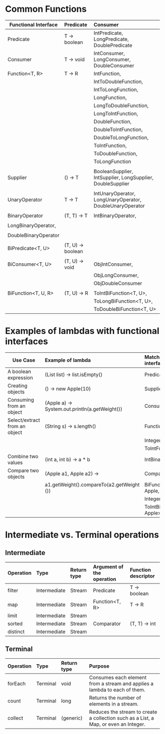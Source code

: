 # Common Functions

| Functional Interface   |   Predicate<T>           |  Consumer <T>                                              |
| ---------------------- |:-------------------------|:-----------------------------------------------------------|
| Predicate<T>           |       T -> boolean       | IntPredicate, LongPredicate, DoublePredicate               |           
| Consumer<T>            |       T -> void          | IntConsumer, LongConsumer, DoubleConsumer                  |           
| Function<T, R>         |       T -> R             | IntFunction<R>,                                            |           
|                        |                          | IntToDoubleFunction,                                       |           
|                        |                          | IntToLongFunction,                                         |           
|                        |                          | LongFunction<R>,                                           |           
|                        |                          | LongToDoubleFunction,                                      |           
|                        |                          | LongToIntFunction,                                         |           
|                        |                          | DoubleFunction<R>,                                         |           
|                        |                          | DoubleToIntFunction,                                       |           
|                        |                          | DoubleToLongFunction,                                      |           
|                        |                          | ToIntFunction<T>,                                          |           
|                        |                          | ToDoubleFunction<T>,                                       |           
|                        |                          | ToLongFunction<T>                                          |           
|                        |                          |                                                            |           
| Supplier<T>            |       () -> T            | BooleanSupplier, IntSupplier, LongSupplier, DoubleSupplier |          
|                        |                          |                                                            |           
| UnaryOperator<T>       |       T -> T             | IntUnaryOperator, LongUnaryOperator, DoubleUnaryOperator   |           
|                        |                          |                                                            |           
| BinaryOperator<T>      |       (T, T) -> T        | IntBinaryOperator,                                         |           
|                        |                          |                                                            |           
| LongBinaryOperator,    |                          |                                                            |           
|                        |                          |                                                            |           
| DoubleBinaryOperator   |                          |                                                            |           
|                        |                          |                                                            |           
| BiPredicate<T, U>      |      (T, U) -> boolean   |                                                            |           
|                        |                          |                                                            |           
| BiConsumer<T, U>       |      (T, U) -> void      | ObjIntConsumer<T>,                                         |           
|                        |                          | ObjLongConsumer<T>,                                        |           
|                        |                          | ObjDoubleConsumer<T>                                       |           
|                        |                          |                                                            |           
| BiFunction<T, U, R>    |      (T, U) -> R         | ToIntBiFunction<T, U>,                                     |           
|                        |                          | ToLongBiFunction<T, U>,                                    |           
|                        |                          | ToDoubleBiFunction<T, U>                                   |           


# Examples of lambdas with functional interfaces
| Use Case                     | Example of lambda                                | Matching functional interface  |
| ---------------------------- |:-------------------------------------------------| :------------------------------|
| A boolean expression	       |  (List<String> list) -> list.isEmpty()	          |  Predicate<List<String>>       |
| Creating objects	           |  () -> new Apple(10)	                          |  Supplier<Apple>               |
| Consuming from an object	   |  (Apple a) -> System.out.println(a.getWeight())  |	 Consumer<Apple>               |
| Select/extract from an object| 	(String s) -> s.length()	                  |  Function<String,              |
|                              |                                                  |  Integer> or                   |
|                              |                                                  |  ToIntFunction<String>         |
| Combine two values	       |  (int a, int b) -> a * b	                      |  IntBinaryOperator             |
| Compare two objects      	   |  (Apple a1, Apple a2) ->                         |  Comparator<Apple> or          |
|                              |    a1.getWeight().compareTo(a2.getWeight ())     |  BiFunction<Apple, Apple,      |
|                              |                                                  |  Integer> or                   |
|                              |                                                  |  ToIntBiFunction<Apple, Apple> |


# Intermediate vs. Terminal operations
## Intermediate
| Operation  | Type            | Return type  | Argument of the operation   | Function descriptor  | 
| -----------|:----------------|:-------------|:----------------------------|:---------------------|  
| filter     | Intermediate    | Stream<T>    | Predicate<T>                | T -> boolean         | 
| map        | Intermediate    | Stream<R>    | Function<T, R>              | T -> R               | 
| limit      | Intermediate    | Stream<T>    |                             |                      | 
| sorted     | Intermediate    | Stream<T>    | Comparator<T>               | (T, T) -> int        | 
| distinct   | Intermediate    | Stream<T>    |                             |                      | 

## Terminal
| Operation  | Type          | Return type  | Purpose                                                                                 |
| -----------|:--------------|:-------------|:----------------------------------------------------------------------------------------|
| forEach    | Terminal      | void         | Consumes each element from a stream and applies a lambda to each of them.               |
| count      | Terminal      | long         | Returns the number of elements in a stream.                                             |
| collect    | Terminal      | (generic)    | Reduces the stream to create a collection such as a List, a Map, or even an Integer.    |


































